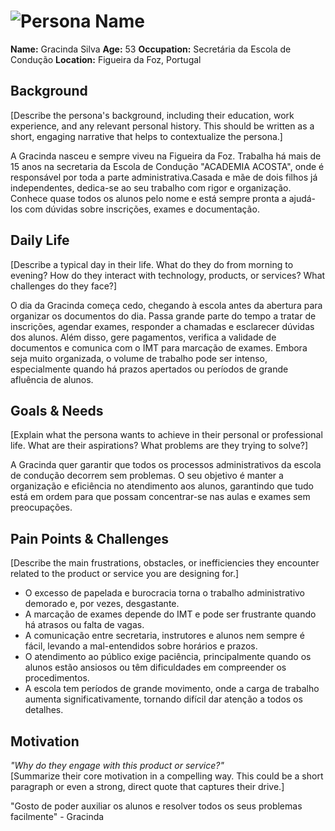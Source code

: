 # ![Persona Name](personas/Gracinda.jpeg)  
**Name:** Gracinda Silva
**Age:** 53
**Occupation:** Secretária da Escola de Condução
**Location:** Figueira da Foz, Portugal

## Background  
[Describe the persona's background, including their education, work experience, and any relevant personal history. This should be written as a short, engaging narrative that helps to contextualize the persona.]

A Gracinda nasceu e sempre viveu na Figueira da Foz. Trabalha há mais de 15 anos na secretaria da Escola de Condução "ACADEMIA ACOSTA", onde é responsável por toda a parte administrativa.Casada e mãe de dois filhos já independentes, dedica-se ao seu trabalho com rigor e organização. Conhece quase todos os alunos pelo nome e está sempre pronta a ajudá-los com dúvidas sobre inscrições, exames e documentação.


## Daily Life  
[Describe a typical day in their life. What do they do from morning to evening? How do they interact with technology, products, or services? What challenges do they face?]  

O dia da Gracinda começa cedo, chegando à escola antes da abertura para organizar os documentos do dia. Passa grande parte do tempo a tratar de inscrições, agendar exames, responder a chamadas e esclarecer dúvidas dos alunos. Além disso, gere pagamentos, verifica a validade de documentos e comunica com o IMT para marcação de exames. Embora seja muito organizada, o volume de trabalho pode ser intenso, especialmente quando há prazos apertados ou períodos de grande afluência de alunos.


## Goals & Needs  
[Explain what the persona wants to achieve in their personal or professional life. What are their aspirations? What problems are they trying to solve?]  

A Gracinda quer garantir que todos os processos administrativos da escola de condução decorrem sem problemas. O seu objetivo é manter a organização e eficiência no atendimento aos alunos, garantindo que tudo está em ordem para que possam concentrar-se nas aulas e exames sem preocupações.


## Pain Points & Challenges  
[Describe the main frustrations, obstacles, or inefficiencies they encounter related to the product or service you are designing for.]  
- O excesso de papelada e burocracia torna o trabalho administrativo demorado e, por vezes, desgastante.
- A marcação de exames depende do IMT e pode ser frustrante quando há atrasos ou falta de vagas.
- A comunicação entre secretaria, instrutores e alunos nem sempre é fácil, levando a mal-entendidos sobre horários e prazos.
- O atendimento ao público exige paciência, principalmente quando os alunos estão ansiosos ou têm dificuldades em compreender os procedimentos.
- A escola tem períodos de grande movimento, onde a carga de trabalho aumenta significativamente, tornando difícil dar atenção a todos os detalhes.

## Motivation  
*"Why do they engage with this product or service?"*  
[Summarize their core motivation in a compelling way. This could be a short paragraph or even a strong, direct quote that captures their drive.]  

"Gosto de poder auxiliar os alunos e resolver todos os seus problemas facilmente" - Gracinda